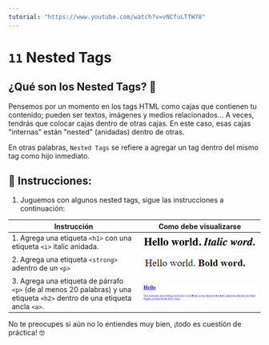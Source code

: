 ```yaml
---
tutorial: "https://www.youtube.com/watch?v=vNCfuLTfW78"
---
```


# `11` Nested Tags

## ¿Qué son los Nested Tags? 🤔

Pensemos por un momento en los tags HTML como cajas que contienen tu contenido; pueden ser textos, imágenes y medios relacionados... A veces, tendrás que colocar cajas dentro de otras cajas. En este caso, esas cajas "internas" están  "nested" (anidadas) dentro de otras.

En otras palabras, `Nested Tags` se refiere a agregar un tag dentro del mismo tag como hijo inmediato.

## 📝 Instrucciones:

1. Juguemos con algunos nested tags, sigue las instrucciones a continuación:

| Instrucción | Como debe visualizarse  | 
| ----------  | ----------------------  |
| 1. Agrega una etiqueta `<h1>` con una etiqueta `<i>` italic anidada. | ![demo](../../.learn/assets/11-nested-tags-1.png?raw=true) |
| 2. Agrega una etiqueta `<strong>` adentro de un `<p>` | ![demo](../../.learn/assets/11-nested-tags-2.png?raw=true) |
| 3. Agrega una etiqueta de párrafo `<p>` (de al menos 20 palabras) y una etiqueta `<h2>` dentro de una etiqueta ancla `<a>`. | ![demo](../../.learn/assets/11-nested-tags-3.png?raw=true) |

No te preocupes si aún no lo entiendes muy bien, ¡todo es cuestión de práctica! 🤓